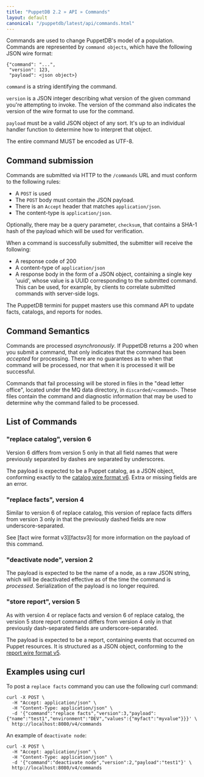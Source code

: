```yaml
---
title: "PuppetDB 2.2 » API » Commands"
layout: default
canonical: "/puppetdb/latest/api/commands.html"
---
```


[factsv4]: ./wire_format/facts_format_v4.html
[catalogv6]: ./wire_format/catalog_format_v6.html
[reportv5]: ./wire_format/report_format_v5.html

Commands are used to change PuppetDB's
model of a population. Commands are represented by `command objects`,
which have the following JSON wire format:

    {"command": "...",
     "version": 123,
     "payload": <json object>}

`command` is a string identifying the command.

`version` is a JSON integer describing what version of the given
command you're attempting to invoke. The version of the command
also indicates the version of the wire format to use for the command.

`payload` must be a valid JSON object of any sort. It's up to an
individual handler function to determine how to interpret that object.

The entire command MUST be encoded as UTF-8.

## Command submission

Commands are submitted via HTTP to the `/commands` URL and must
conform to the following rules:

* A `POST` is used
* The `POST` body must contain the JSON payload.
* There is an `Accept` header that matches `application/json`.
* The content-type is `application/json`.

Optionally, there may be a query parameter, `checksum`, that contains a SHA-1 hash of
the payload which will be used for verification.

When a command is successfully submitted, the submitter will
receive the following:

* A response code of 200
* A content-type of `application/json`
* A response body in the form of a JSON object, containing a single key 'uuid', whose
  value is a UUID corresponding to the submitted command. This can be used, for example, by
  clients to correlate submitted commands with server-side logs.

The PuppetDB termini for puppet masters use this command API to update facts, catalogs, and reports for nodes.

## Command Semantics

Commands are processed _asynchronously_. If PuppetDB returns a 200
when you submit a command, that only indicates that the command has
been _accepted_ for processing. There are no guarantees as to when
that command will be processed, nor that when it is processed it will
be successful.

Commands that fail processing will be stored in files in the "dead
letter office", located under the MQ data directory, in
`discarded/<command>`. These files contain the command and diagnostic
information that may be used to determine why the command failed to be
processed.

## List of Commands

### "replace catalog", version 6

Version 6 differs from version 5 only in that all field names that were
previously separated by dashes are separated by underscores.

The payload is expected to be a Puppet catalog, as a JSON object, conforming
exactly to the [catalog wire format v6][catalogv6]. Extra or missing fields
are an error.

### "replace facts", version 4

Similar to version 6 of replace catalog, this version of replace facts differs
from version 3 only in that the previously dashed fields are now
underscore-separated.

See [fact wire format v3][factsv3] for more information on the
payload of this command.

### "deactivate node", version 2

The payload is expected to be the name of a node, as a raw JSON string, which will be deactivated
effective as of the time the command is *processed*. Serialization of the payload is no
longer required.

### "store report", version 5

As with version 4 or replace facts and version 6 of replace catalog, the
version 5 store report command differs from version 4 only in that previously
dash-separated fields are underscore-separated.

The payload is expected to be a report, containing events that occurred on Puppet
resources.  It is structured as a JSON object, conforming to the
[report wire format v5][reportv5].

## Examples using curl

To post a `replace facts` command you can use the following curl command:

    curl -X POST \
      -H "Accept: application/json" \
      -H "Content-Type: application/json" \
      -d '{"command":"replace facts","version":3,"payload":{"name":"test1","environment":"DEV","values":{"myfact":"myvalue"}}}' \
      http://localhost:8080/v4/commands

An example of `deactivate node`:

    curl -X POST \
      -H "Accept: application/json" \
      -H "Content-Type: application/json" \
      -d '{"command":"deactivate node","version":2,"payload":"test1"}' \
      http://localhost:8080/v4/commands
